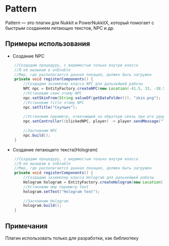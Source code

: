 # Pattern
Pattern — это плагин для Nukkit и PowerNukkitX, который помогает с быстрым созданием летающих текстов, NPC и др.  

## Примеры использования
- Создание NPC
``` java
    //Создадим процедуру, с видимостью только внутри класса
    //Я её вызываю в onEnable
    //Мир, где располагается данная локация, должен быть загружен
    private void registerComponents() {
        //Создадим экземпляр класса NPC для дальнейшей работы
        NPC npc = EntityFactory.createNPC(new Location(-41.5, 33, -38.5, 90, 0, getServer().getLevelByName("spawn")), "Test_NPC");
        //Установим скин этому NPC
        npc.setSkinFrom(String.valueOf(getDataFolder()), "skin.png");
        //Установим title этому NPC
        npc.setTitle("Скупщик");
        
        //Установим параметр, отвечающий за обратную связь при его ударе
        npc.setController((clickedNPC, player) -> player.sendMessage("lol"));
        
        //Заспавним NPC
        npc.build();
    }
```
- Создание летающего текста(Hologram)
``` java
    //Создадим процедуру, с видимостью только внутри класса
    //Я её вызываю в onEnable
    //Мир, где располагается данная локация, должен быть загружен
    private void registerComponents() {
        //Создадим экземпляр класса Hologram для дальнейшей работы
        Hologram hologram = EntityFactory.createHologram(new Location(-41.5, 33, -38.5, 90, 0, getServer().getLevelByName("spawn")), "Test_Hologram");
        //Установим ему параметр text
        hologram.setText("Hologram text");
        
        //Заспавним Hologram
        hologram.build();
    }
```
## Примечания
Плагин использовать только для разработки, как библиотеку
